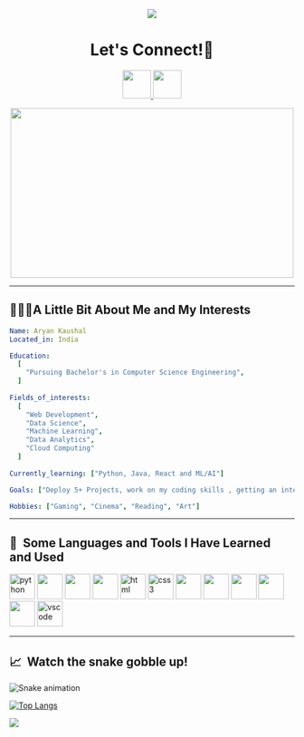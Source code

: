<p align="center">
 <img src="https://capsule-render.vercel.app/api?type=waving&animation=fadeIn&color=gradient&height=200&section=header&text=Hello🕹️&fontSize=80" />
</p>
<h1 align="center">
  Let's Connect!💬
</h1>
<p align="center">      
      <a href="https://www.instagram.com/__aryankaushal/" target="_blank">
        <img height="50" src="https://user-images.githubusercontent.com/46517096/166974368-9798f39f-1f46-499c-b14e-81f0a3f83a06.png"/>
      </a>
      <a href="https://www.linkedin.com/in/aryan-kaushal/" target="_blank">
        <img height="50" src="https://cdn2.iconfinder.com/data/icons/social-media-2285/512/1_Linkedin_unofficial_colored_svg-1024.png"/>
      </a>
      <!-- <a href="https://leetcode.com/AryanKaushal2002/">
  <img height="50" src="https://cdn.iconscout.com/icon/free/png-256/leetcode-3628885-3030025.png"/>
</a> --> 
</p>
<p align="center">
  <img height="300" width="500" src="https://media.giphy.com/media/ASd0Ukj0y3qMM/giphy.gif">
</p>

---

<h2> 👨🏻‍💻A Little Bit About Me and My Interests</h2>

```yaml
Name: Aryan Kaushal
Located_in: India

Education:
  [
    "Pursuing Bachelor's in Computer Science Engineering",
  ]  
  
Fields_of_interests:
  [
    "Web Development",
    "Data Science",
    "Machine Learning",   
    "Data Analytics",
    "Cloud Computing"
  ]
  
Currently_learning: ["Python, Java, React and ML/AI"]

Goals: ["Deploy 5+ Projects, work on my coding skills , getting an internship."]

Hobbies: ["Gaming", "Cinema", "Reading", "Art"]
```

---
<h2> 🚀 &nbsp;Some Languages and Tools I Have Learned and Used</h2>
<p align="left">

<img src="https://cdn.jsdelivr.net/gh/devicons/devicon/icons/python/python-original.svg" alt="python" width="45" height="45" />          
<img src="https://cdn.jsdelivr.net/gh/devicons/devicon/icons/cplusplus/cplusplus-original.svg" width="45" height="45"/>
<img src="https://cdn.jsdelivr.net/gh/devicons/devicon/icons/c/c-original.svg" width="45" height="45"/>          
<!-- <img src="https://raw.githubusercontent.com/devicons/devicon/master/icons/javascript/javascript-original.svg" alt="javascript" width="45" height="45" /> -->
<img src="https://cdn.jsdelivr.net/gh/devicons/devicon/icons/java/java-original.svg" width="45" height="45"/>          
<img src="https://cdn.jsdelivr.net/gh/devicons/devicon/icons/html5/html5-original.svg" alt="html" width="45" height="45"/>
<img src="https://cdn.jsdelivr.net/gh/devicons/devicon/icons/css3/css3-original.svg" alt="css3" width="45" height="45" />         
<img src="https://cdn.jsdelivr.net/gh/devicons/devicon/icons/react/react-original.svg" width="45" height="45"/>          
<!-- <img src="https://cdn.jsdelivr.net/gh/devicons/devicon/icons/linux/linux-original.svg" alt="linux" width="45" height="45"/>   -->   
<img src="https://cdn.jsdelivr.net/gh/devicons/devicon/icons/tensorflow/tensorflow-original.svg" width="45" height="45"/>           
<img src="https://cdn.jsdelivr.net/gh/devicons/devicon/icons/jupyter/jupyter-original-wordmark.svg" width="45" height="45"/>     
<img src="https://cdn.jsdelivr.net/gh/devicons/devicon/icons/anaconda/anaconda-original.svg" width="45" height="45" />           
<img src="https://cdn.jsdelivr.net/gh/devicons/devicon/icons/jetbrains/jetbrains-original.svg" width="45" height="45" />
          
<img src="https://cdn.jsdelivr.net/gh/devicons/devicon/icons/vscode/vscode-original.svg" alt="vscode" width="45" height="45"/>
</p>

---

<h2> 📈 &nbsp;Watch the snake gobble up!</h2>

![Snake animation](https://github.com/AryanKaushal2002/My-Profile/blob/output/github-contribution-grid-snake.svg)

[![Top Langs](https://github-readme-stats-seven-liart.vercel.app/api/top-langs/?username=AryanKaushal2002&hide_progress=true)](https://github.com/AryanKaushal2002/github-readme-stats)

<p align="left">
  <img src="https://capsule-render.vercel.app/api?type=waving&color=gradient&height=100&section=footer"/>
</p>
